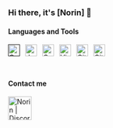 ### Hi there, it's [Norin] 👋


#### Languages and Tools

[<img align="left" width="24px" style="padding-left: 0px" alt="C++" src="https://upload.wikimedia.org/wikipedia/commons/1/18/ISO_C%2B%2B_Logo.svg" />]()

[<img align="left" width="24px" style="padding-left: 8px"  alt="Java" src="https://upload.wikimedia.org/wikipedia/en/3/30/Java_programming_language_logo.svg" />](https://www.java.com/en/)

[<img align="left" width="24px" style="padding-left: 8px"  alt="Godot" src="https://upload.wikimedia.org/wikipedia/commons/6/6a/Godot_icon.svg" />](https://godotengine.org/)

[<img align="left" width="24px" style="padding-left: 8px"  alt="Visual Studio" src="https://upload.wikimedia.org/wikipedia/commons/5/59/Visual_Studio_Icon_2019.svg" />](https://visualstudio.microsoft.com/)

[<img align="left" width="24px" style="padding-left: 8px"  alt="GitHub" src="https://upload.wikimedia.org/wikipedia/commons/9/91/Octicons-mark-github.svg" />](https://github.com/ItsNorin)

[<img align="left" width="24px" style="padding-left: 8px"  alt="Git" src="https://upload.wikimedia.org/wikipedia/commons/3/3f/Git_icon.svg" />](https://git-scm.com/)

<br/>
<br/>
<br/>

#### Contact me

[<img align="left" alt="Norin | Discord" height="48px" src="https://discord.com/assets/e4923594e694a21542a489471ecffa50.svg" />](https://dsc.bio/itsnorin)
